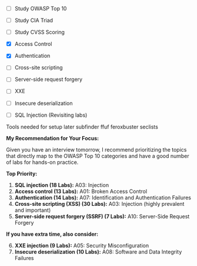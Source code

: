 - [ ] Study OWASP Top 10
- [ ] Study CIA Triad
- [ ] Study CVSS Scoring

- [x] Access Control
- [x] Authentication
- [ ] Cross-site scripting
- [ ] Server-side request forgery
- [ ] XXE
- [ ] Insecure deserialization
- [ ] SQL Injection (Revisiting labs)

Tools needed for setup later
subfinder
ffuf
feroxbuster
seclists




**My Recommendation for Your Focus:**

Given you have an interview tomorrow, I recommend prioritizing the topics that directly map to the OWASP Top 10 categories and have a good number of labs for hands-on practice.

**Top Priority:**

1. **SQL injection (18 Labs):** A03: Injection
2. **Access control (13 Labs):** A01: Broken Access Control
3. **Authentication (14 Labs):** A07: Identification and Authentication Failures
4. **Cross-site scripting (XSS) (30 Labs):** A03: Injection (highly prevalent and important)
5. **Server-side request forgery (SSRF) (7 Labs):** A10: Server-Side Request Forgery

**If you have extra time, also consider:**

6. **XXE injection (9 Labs):** A05: Security Misconfiguration
7. **Insecure deserialization (10 Labs):** A08: Software and Data Integrity Failures